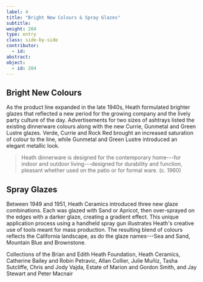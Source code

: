 ```yaml
---
label: 4
title: "Bright New Colours & Spray Glazes"
subtitle:
weight: 204
type: entry
class: side-by-side
contributor:
  - id:
abstract:
object:
  - id: 204 
---
```

## Bright New Colours

As the product line expanded in the late 1940s, Heath formulated brighter glazes that reflected a new period for the growing company and the lively party culture of the day. Advertisements for two sizes of ashtrays listed the existing dinnerware colours along with the new Currie, Gunmetal and Green Lustre glazes. Verde, Currie and Rock Red brought an increased saturation of colour to the line, while Gunmetal and Green Lustre introduced an elegant metallic look.

> Heath dinnerware is designed for the contemporary home---for indoor and outdoor living---designed for durability and function, pleasant whether used on the patio or for formal ware. (c. 1960)

## Spray Glazes

Between 1949 and 1951, Heath Ceramics introduced three new glaze combinations. Each was glazed with Sand or Apricot, then over-sprayed on the edges with a darker glaze, creating a gradient effect. This unique application process using a handheld spray gun illustrates Heath's creative use of tools meant for mass production. The resulting blend of colours reflects the California landscape, as do the glaze names---Sea and Sand, Mountain Blue and Brownstone.

Collections of the Brian and Edith Heath Foundation, Heath Ceramics, Catherine Bailey and Robin Petravic, Allan Collier, Julie Muñiz, Tasha Sutcliffe, Chris and Jody Vajda, Estate of Marion and Gordon Smith, and Jay Stewart and Peter Macnair
